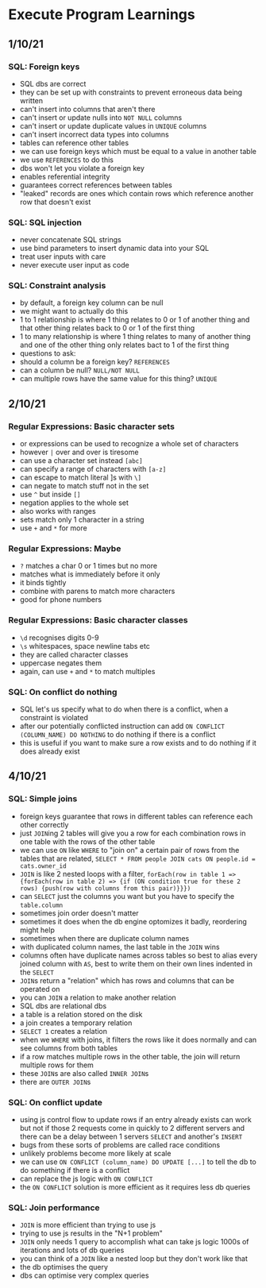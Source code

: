 # Execute Program Learnings

## 1/10/21

### SQL: Foreign keys

- SQL dbs are correct
- they can be set up with constraints to prevent erroneous data being written
- can't insert into columns that aren't there
- can't insert or update nulls into `NOT NULL` columns
- can't insert or update duplicate values in `UNIQUE` columns
- can't insert incorrect data types into columns
- tables can reference other tables
- we can use foreign keys which must be equal to a value in another table
- we use `REFERENCES` to do this
- dbs won't let you violate a foreign key
- enables referential integrity
- guarantees correct references between tables
- "leaked" records are ones which contain rows which reference another row that doesn't exist

### SQL: SQL injection

- never concatenate SQL strings
- use bind parameters to insert dynamic data into your SQL
- treat user inputs with care
- never execute user input as code

### SQL: Constraint analysis

- by default, a foreign key column can be null
- we might want to actually do this
- 1 to 1 relationship is where 1 thing relates to 0 or 1 of another thing and that other thing relates back to 0 or 1 of the first thing
- 1 to many relationship is where 1 thing relates to many of another thing and one of the other thing only relates bact to 1 of the first thing
- questions to ask:
- should a column be a foreign key? `REFERENCES`
- can a column be null? `NULL/NOT NULL`
- can multiple rows have the same value for this thing? `UNIQUE`

## 2/10/21

### Regular Expressions: Basic character sets

- or expressions can be used to recognize a whole set of characters
- however `|` over and over is tiresome
- can use a character set instead `[abc]`
- can specify a range of characters with `[a-z]`
- can escape to match literal ]s with `\]`
- can negate to match stuff not in the set
- use `^` but inside `[]`
- negation applies to the whole set
- also works with ranges
- sets match only 1 character in a string
- use `+` and `*` for more

### Regular Expressions: Maybe

- `?` matches a char 0 or 1 times but no more
- matches what is immediately before it only
- it binds tightly
- combine with parens to match more characters
- good for phone numbers

### Regular Expressions: Basic character classes

- `\d` recognises digits 0-9
- `\s` whitespaces, space newline tabs etc
- they are called character classes
- uppercase negates them
- again, can use `+` and `*` to match multiples

### SQL: On conflict do nothing

- SQL let's us specify what to do when there is a conflict, when a constraint is violated
- after our potentially conflicted instruction can add `ON CONFLICT (COLUMN_NAME) DO NOTHING` to do nothing if there is a conflict
- this is useful if you want to make sure a row exists and to do nothing if it does already exist

## 4/10/21

### SQL: Simple joins

- foreign keys guarantee that rows in different tables can reference each other correctly
- just `JOIN`ing 2 tables will give you a row for each combination rows in one table with the rows of the other table
- we can use `ON` like `WHERE` to "join on" a certain pair of rows from the tables that are related, `SELECT * FROM people JOIN cats ON people.id = cats.owner_id`
- `JOIN` is like 2 nested loops with a filter, `forEach(row in table 1 => {forEach(row in table 2) => {if (ON condition true for these 2 rows) {push(row with columns from this pair)}}})`
- can `SELECT` just the columns you want but you have to specify the `table.column`
- sometimes join order doesn't matter
- sometimes it does when the db engine optomizes it badly, reordering might help
- sometimes when there are duplicate column names
- with duplicated column names, the last table in the `JOIN` wins
- columns often have duplicate names across tables so best to alias every joined column with `AS`, best to write them on their own lines indented in the `SELECT`
- `JOIN`s return a "relation" which has rows and columns that can be operated on
- you can `JOIN` a relation to make another relation
- SQL dbs are relational dbs
- a table is a relation stored on the disk
- a join creates a temporary relation
- `SELECT 1` creates a relation
- when we `WHERE` with joins, it filters the rows like it does normally and can see columns from both tables
- if a row matches multiple rows in the other table, the join will return multiple rows for them
- these `JOIN`s are also called `INNER JOIN`s
- there are `OUTER JOIN`s

### SQL: On conflict update

- using js control flow to update rows if an entry already exists can work but not if those 2 requests come in quickly to 2 different servers and there can be a delay between 1 servers `SELECT` and another's `INSERT`
- bugs from these sorts of problems are called race conditions
- unlikely problems become more likely at scale
- we can use `ON CONFLICT (column_name) DO UPDATE [...]` to tell the db to do something if there is a conflict
- can replace the js logic with `ON CONFLICT`
- the `ON CONFLICT` solution is more efficient as it requires less db queries

### SQL: Join performance

- `JOIN` is more efficient than trying to use js
- trying to use js results in the "N+1 problem"
- `JOIN` only needs 1 query to accomplish what can take js logic 1000s of iterations and lots of db queries
- you can think of a `JOIN` like a nested loop but they don't work like that
- the db optimises the query
- dbs can optimise very complex queries
